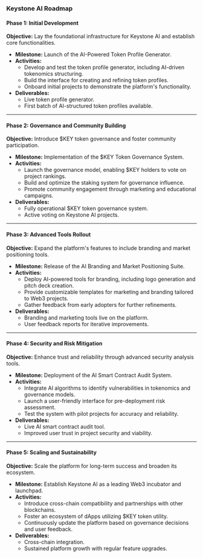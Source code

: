 ### **Keystone AI Roadmap**

#### Phase 1: Initial Development
**Objective:** Lay the foundational infrastructure for Keystone AI and establish core functionalities.  
- **Milestone:** Launch of the AI-Powered Token Profile Generator.  
- **Activities:**  
  - Develop and test the token profile generator, including AI-driven tokenomics structuring.  
  - Build the interface for creating and refining token profiles.  
  - Onboard initial projects to demonstrate the platform's functionality.  
- **Deliverables:**  
  - Live token profile generator.  
  - First batch of AI-structured token profiles available.  

---

#### Phase 2: Governance and Community Building   
**Objective:** Introduce $KEY token governance and foster community participation.  
- **Milestone:** Implementation of the $KEY Token Governance System.  
- **Activities:**  
  - Launch the governance model, enabling $KEY holders to vote on project rankings.  
  - Build and optimize the staking system for governance influence.  
  - Promote community engagement through marketing and educational campaigns.  
- **Deliverables:**  
  - Fully operational $KEY token governance system.  
  - Active voting on Keystone AI projects.  

---

#### Phase 3: Advanced Tools Rollout   
**Objective:** Expand the platform's features to include branding and market positioning tools.  
- **Milestone:** Release of the AI Branding and Market Positioning Suite.  
- **Activities:**  
  - Deploy AI-powered tools for branding, including logo generation and pitch deck creation.  
  - Provide customizable templates for marketing and branding tailored to Web3 projects.  
  - Gather feedback from early adopters for further refinements.  
- **Deliverables:**  
  - Branding and marketing tools live on the platform.  
  - User feedback reports for iterative improvements.  

---

#### Phase 4: Security and Risk Mitigation   
**Objective:** Enhance trust and reliability through advanced security analysis tools.  
- **Milestone:** Deployment of the AI Smart Contract Audit System.  
- **Activities:**  
  - Integrate AI algorithms to identify vulnerabilities in tokenomics and governance models.  
  - Launch a user-friendly interface for pre-deployment risk assessment.  
  - Test the system with pilot projects for accuracy and reliability.  
- **Deliverables:**  
  - Live AI smart contract audit tool.  
  - Improved user trust in project security and viability.  

---

#### Phase 5: Scaling and Sustainability   
**Objective:** Scale the platform for long-term success and broaden its ecosystem.  
- **Milestone:** Establish Keystone AI as a leading Web3 incubator and launchpad.  
- **Activities:**  
  - Introduce cross-chain compatibility and partnerships with other blockchains.  
  - Foster an ecosystem of dApps utilizing $KEY token utility.  
  - Continuously update the platform based on governance decisions and user feedback.  
- **Deliverables:**  
  - Cross-chain integration.  
  - Sustained platform growth with regular feature upgrades.
